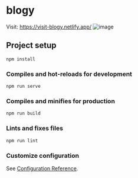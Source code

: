 # blogy
Visit: https://visit-blogy.netlify.app/
![image](https://user-images.githubusercontent.com/55869293/131265258-a6b30707-7767-49f6-bb34-b17f9a44a281.png)


## Project setup
```
npm install
```

### Compiles and hot-reloads for development
```
npm run serve
```

### Compiles and minifies for production
```
npm run build
```

### Lints and fixes files
```
npm run lint
```

### Customize configuration
See [Configuration Reference](https://cli.vuejs.org/config/).
